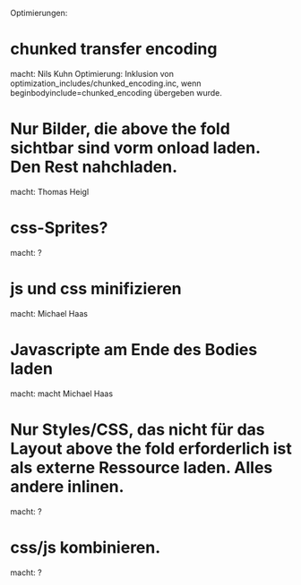 Optimierungen:

# chunked transfer encoding
macht: Nils Kuhn
Optimierung: Inklusion von optimization_includes/chunked_encoding.inc, wenn beginbodyinclude=chunked_encoding übergeben wurde.

# Nur Bilder, die above the fold sichtbar sind vorm onload laden. Den Rest nahchladen.
macht: Thomas Heigl

# css-Sprites?
macht: ?

# js und css minifizieren
macht: Michael Haas

# Javascripte am Ende des Bodies laden
macht: macht Michael Haas

# Nur Styles/CSS, das nicht für das Layout above the fold erforderlich ist als externe Ressource laden. Alles andere inlinen.
macht: ?

# css/js kombinieren.
macht: ?